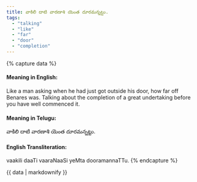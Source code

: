 ```yaml
---
title: వాకిలి దాటి వారణాశి యెంత దూరమన్నట్టు.
tags:
  - "talking"
  - "like"
  - "far"
  - "door"
  - "completion"
---
```


{% capture data %}
#### Meaning in English:
Like a man asking when he had just got outside his door, how far off Benares was.
Talking about the completion of a great undertaking before you have well commenced it.

#### Meaning in Telugu:
వాకిలి దాటి వారణాశి యెంత దూరమన్నట్టు.

#### English Transliteration:
vaakili daaTi vaaraNaaSi yeMta dooramannaTTu.
{% endcapture %}

<div class="notice">{{ data | markdownify }}</div>

